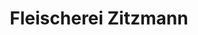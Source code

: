 ---
title: "Fleischerei Zitzmann"
url: /erfurt/fleischerei-zitzmann-bergrat-voigt-strasse/
shop: Metzgerei
---